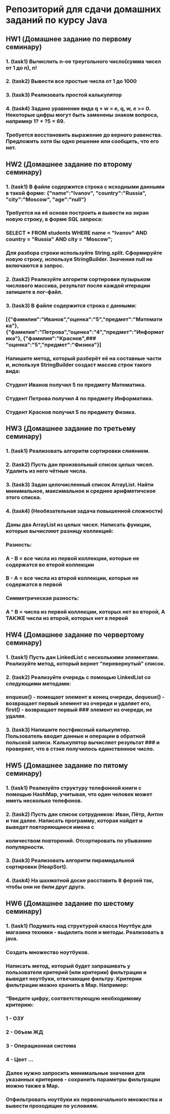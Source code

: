 # Репозиторий для сдачи домашних заданий по курсу Java


## HW1 (Домашнее задание по первому семинару)

### 1. (task1) Вычислить n-ое треугольного число(сумма чисел от 1 до n), n! 
### 2. (task2) Вывести все простые числа от 1 до 1000 
### 3. (task3) Реализовать простой калькулятор
### 4. (task4) Задано уравнение вида q + w = e, q, w, e >= 0.  Некоторые цифры могут быть заменены знаком вопроса, например 1? + ?5 = 69. 
###    Требуется восстановить выражение до верного равенства.  Предложить хотя бы одно решение или сообщить, что его нет.


## HW2 (Домашнее задание по второму семинару) 

### 1. (task1) В файле содержится строка с исходными данными в такой форме: {"name":"Ivanov", "country":"Russia", "city":"Moscow", "age":"null"}
###    Требуется на её основе построить и вывести на экран новую строку, в форме SQL запроса:
###    SELECT * FROM students WHERE name = "Ivanov" AND country = "Russia" AND city = "Moscow";
###    Для разбора строки используйте String.split. Сформируйте новую строку, используя StringBuilder. Значения null не включаются в запрос.
### 2. (task2) Реализуйте алгоритм сортировки пузырьком числового массива, результат после каждой итерации запишите в лог-файл. 
### 3. (task3) В файле содержится строка с данными:
###    [{"фамилия":"Иванов","оценка":"5","предмет":"Математика"}, {"фамилия":"Петрова","оценка":"4","предмет":"Информатика"}, {"фамилия":"Краснов",###    "оценка":"5","предмет":"Физика"}]
###    Напишите метод, который разберёт её на составные части и, используя StringBuilder создаст массив строк такого вида:
###    Студент Иванов получил 5 по предмету Математика.
###    Студент Петрова получил 4 по предмету Информатика.
###    Студент Краснов получил 5 по предмету Физика.


## HW3 (Домашнее задание по третьему семинару)

### 1. (task1) Реализовать алгоритм сортировки слиянием.
### 2. (task2) Пусть дан произвольный список целых чисел. Удалить из него чётные числа.
### 3. (task3) Задан целочисленный список ArrayList. Найти минимальное, максимальное и среднее арифметичское этого списка.
### 4. (task4)  (Необязательная задача повышенной сложности)
###    Даны два ArrayList из целых чисел. Написать функции, которые вычисляют разницу коллекций:
###    Разность:
###    A - B = все числа из первой коллекции, которые не содержатся во второй коллекции
###    B - A = все числа из второй коллекции, которые не содержатся в первой
###    Симметрическая разность:
###    A ^ B = числа из первой коллекции, которых нет во второй, А ТАКЖЕ числа из второй, которых нет в первой


## HW4 (Домашнее задание по червертому семинару)

### 1. (task1) Пусть дан LinkedList с несколькими элементами. Реализуйте метод, который вернет “перевернутый” список.
### 2. (task2) Реализуйте очередь с помощью LinkedList со следующими методами:
###    enqueue() - помещает элемент в конец очереди, dequeue() - возвращает первый элемент из очереди и удаляет его, first() - возвращает первый ###    элемент из очереди, не удаляя.
### 3. (task3) Напишите постфиксный калькулятор. Пользователь вводит данные и операции в обратной польской записи. Калькулятор вычисляет результат ###    и проверяет, что в стэке получилось единственное число.


## HW5 (Домашнее задание по пятому семинару)

### 1. (task1) Реализуйте структуру телефонной книги с помощью HashMap, учитывая, что один человек может иметь несколько телефонов.
### 2. (task2) Пусть дан список сотрудников: Иван, Пётр, Антон и так далее. Написать программу, которая найдет и выведет повторяющиеся имена с 
###     количеством повторений. Отсортировать по убыванию популярности.
### 3. (task3) Реализовать алгоритм пирамидальной сортировки (HeapSort).
### 4. (task4)  На шахматной доске расставить 8 ферзей так, чтобы они не били друг друга.



## HW6 (Домашнее задание по шестому семинару)

### 1. (task1) Подумать над структурой класса Ноутбук для магазина техники - выделить поля и методы. Реализовать в java.

### Создать множество ноутбуков.
### Написать метод, который будет запрашивать у пользователя критерий (или критерии) фильтрации и выведет ноутбуки, отвечающие фильтру. Критерии фильтрации можно хранить в Map. Например:
### “Введите цифру, соответствующую необходимому критерию:
### 1 - ОЗУ
### 2 - Объем ЖД
### 3 - Операционная система
### 4 - Цвет …

### Далее нужно запросить минимальные значения для указанных критериев - сохранить параметры фильтрации можно также в Map.

### Отфильтровать ноутбуки их первоначального множества и вывести проходящие по условиям.